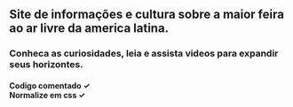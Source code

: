 <h2>
  Site de informações e cultura sobre a maior feira ao ar livre da america latina. 
</h2>
<h3>
  Conheca as curiosidades, leia e assista videos para expandir seus horizontes.
</h3>
<h4>
  Codigo comentado &#10003; <br>
  Normalize em css &#10003;
</h4>
